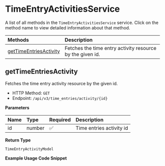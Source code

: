 # TimeEntryActivitiesService

A list of all methods in the `TimeEntryActivitiesService` service. Click on the method name to view detailed information about that method.

| Methods                                           | Description                                               |
| :------------------------------------------------ | :-------------------------------------------------------- |
| [getTimeEntriesActivity](#gettimeentriesactivity) | Fetches the time entry activity resource by the given id. |

## getTimeEntriesActivity

Fetches the time entry activity resource by the given id.

- HTTP Method: `GET`
- Endpoint: `/api/v3/time_entries/activity/{id}`

**Parameters**

| Name | Type   | Required | Description              |
| :--- | :----- | :------- | :----------------------- |
| id   | number | ✅       | Time entries activity id |

**Return Type**

`TimeEntryActivityModel`

**Example Usage Code Snippet**

```mcp

```

<!-- This file was generated by liblab | https://liblab.com/ -->
